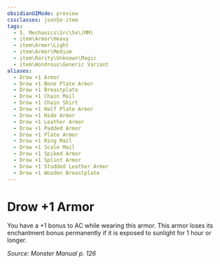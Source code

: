 ```yaml
---
obsidianUIMode: preview
cssclasses: json5e-item
tags:
  - 5. Mechanics\Src\5e\(MM)
  - item\Armor\Heavy
  - item\Armor\Light
  - item\Armor\Medium
  - item\Rarity\Unknown\Magic
  - item\Wondrous\Generic Variant
aliases:
  - Drow +1 Armor
  - Drow +1 Bone Plate Armor
  - Drow +1 Breastplate
  - Drow +1 Chain Mail
  - Drow +1 Chain Shirt
  - Drow +1 Half Plate Armor
  - Drow +1 Hide Armor
  - Drow +1 Leather Armor
  - Drow +1 Padded Armor
  - Drow +1 Plate Armor
  - Drow +1 Ring Mail
  - Drow +1 Scale Mail
  - Drow +1 Spiked Armor
  - Drow +1 Splint Armor
  - Drow +1 Studded Leather Armor
  - Drow +1 Wooden Breastplate
---
```

# Drow +1 Armor


You have a +1 bonus to AC while wearing this armor. This armor loses its enchantment bonus permanently if it is exposed to sunlight for 1 hour or longer.

*Source: Monster Manual p. 126*
